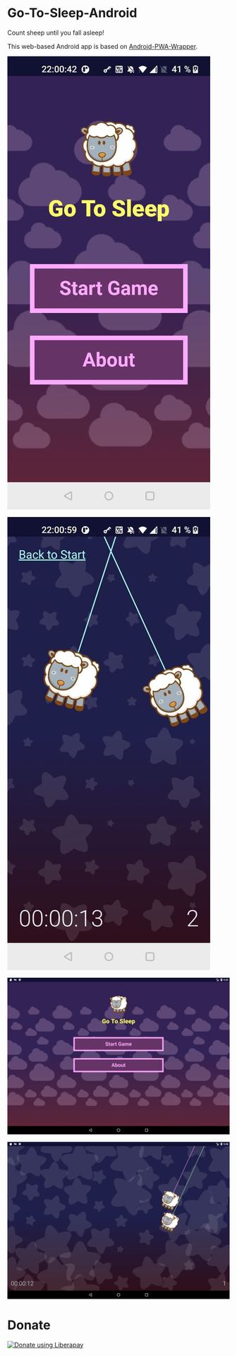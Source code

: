 # Go-To-Sleep-Android

Count sheep until you fall asleep!

This web-based Android app is based on [Android-PWA-Wrapper](https://github.com/xtools-at/Android-PWA-Wrapper).

![phone 1](./fastlane/metadata/android/en-US/images/phoneScreenshots/1.png)

![phone 2](./fastlane/metadata/android/en-US/images/phoneScreenshots/2.png)

![tablet 1](./fastlane/metadata/android/en-US/images/sevenInchScreenshots/1.png)

![tablet 2](./fastlane/metadata/android/en-US/images/sevenInchScreenshots/2.png)

# Donate

[![Donate using Liberapay](https://liberapay.com/assets/widgets/donate.svg)](https://liberapay.com/KaeruCT/donate)
